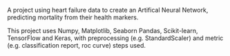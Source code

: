 A project using heart failure data to create an Artifical Neural Network, predicting mortality from their health markers. 

This project uses Numpy, Matplotlib, Seaborn  Pandas, Scikit-learn, TensorFlow and Keras, with preprocessing (e.g. StandardScaler) and metric (e.g. classification report, roc curve) steps used.
